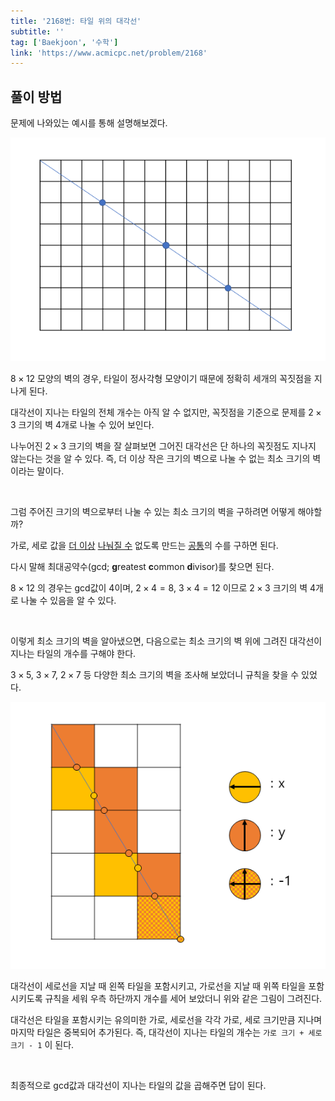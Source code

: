 ```yaml
---
title: '2168번: 타일 위의 대각선'
subtitle: ''
tag: ['Baekjoon', '수학']
link: 'https://www.acmicpc.net/problem/2168'
---
```


## 풀이 방법

문제에 나와있는 예시를 통해 설명해보겠다.

![8times12](./8times12.png)

$8 \times 12$ 모양의 벽의 경우, 타일이 정사각형 모양이기 때문에 정확히 세개의 꼭짓점을 지나게 된다.

대각선이 지나는 타일의 전체 개수는 아직 알 수 없지만, 꼭짓점을 기준으로 문제를 $2 \times 3$ 크기의 벽 4개로 나눌 수 있어 보인다.

나누어진 $2 \times 3$ 크기의 벽을 잘 살펴보면 그어진 대각선은 단 하나의 꼭짓점도 지나지 않는다는 것을 알 수 있다. 즉, 더 이상 작은 크기의 벽으로 나눌 수 없는 최소 크기의 벽이라는 말이다.

<br/>

그럼 주어진 크기의 벽으로부터 나눌 수 있는 최소 크기의 벽을 구하려면 어떻게 해야할까?

가로, 세로 값을 <u>더 이상</u> <u>나눠질 수</u> 없도록 만드는 <u>공통</u>의 수를 구하면 된다.

다시 말해 최대공약수(gcd; **g**reatest **c**ommon **d**ivisor)를 찾으면 된다.

$8 \times 12$ 의 경우는 gcd값이 4이며, $2 \times 4 = 8$, $3 \times 4 = 12$ 이므로 $2 \times 3$ 크기의 벽 4개로 나눌 수 있음을 알 수 있다.

<br/>

이렇게 최소 크기의 벽을 알아냈으면, 다음으로는 최소 크기의 벽 위에 그려진 대각선이 지나는 타일의 개수를 구해야 한다.

$3 \times 5$, $3 \times 7$, $2 \times 7$ 등 다양한 최소 크기의 벽을 조사해 보았더니 규칙을 찾을 수 있었다.

![2168-disjoint](./2168-disjoint.png)

대각선이 세로선을 지날 때 왼쪽 타일을 포함시키고, 가로선을 지날 때 위쪽 타일을 포함시키도록 규칙을 세워 우측 하단까지 개수를 세어 보았더니 위와 같은 그림이 그려진다.

대각선은 타일을 포함시키는 유의미한 가로, 세로선을 각각 가로, 세로 크기만큼 지나며 마지막 타일은 중복되어 추가된다. 즉, 대각선이 지나는 타일의 개수는 `가로 크기 + 세로 크기 - 1` 이 된다.

<br/>

최종적으로 gcd값과 대각선이 지나는 타일의 값을 곱해주면 답이 된다.